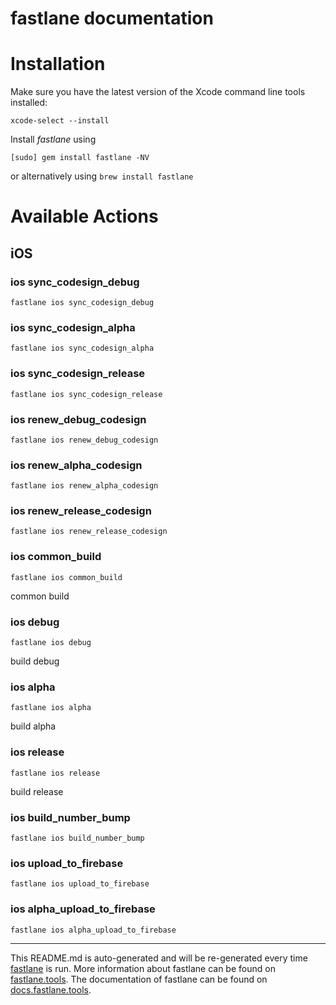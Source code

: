 fastlane documentation
================
# Installation

Make sure you have the latest version of the Xcode command line tools installed:

```
xcode-select --install
```

Install _fastlane_ using
```
[sudo] gem install fastlane -NV
```
or alternatively using `brew install fastlane`

# Available Actions
## iOS
### ios sync_codesign_debug
```
fastlane ios sync_codesign_debug
```

### ios sync_codesign_alpha
```
fastlane ios sync_codesign_alpha
```

### ios sync_codesign_release
```
fastlane ios sync_codesign_release
```

### ios renew_debug_codesign
```
fastlane ios renew_debug_codesign
```

### ios renew_alpha_codesign
```
fastlane ios renew_alpha_codesign
```

### ios renew_release_codesign
```
fastlane ios renew_release_codesign
```

### ios common_build
```
fastlane ios common_build
```
common build
### ios debug
```
fastlane ios debug
```
build debug
### ios alpha
```
fastlane ios alpha
```
build alpha
### ios release
```
fastlane ios release
```
build release
### ios build_number_bump
```
fastlane ios build_number_bump
```

### ios upload_to_firebase
```
fastlane ios upload_to_firebase
```

### ios alpha_upload_to_firebase
```
fastlane ios alpha_upload_to_firebase
```


----

This README.md is auto-generated and will be re-generated every time [fastlane](https://fastlane.tools) is run.
More information about fastlane can be found on [fastlane.tools](https://fastlane.tools).
The documentation of fastlane can be found on [docs.fastlane.tools](https://docs.fastlane.tools).
